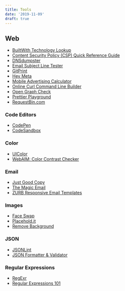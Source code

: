 ```yaml
---
title: Tools
date: '2019-11-09'
draft: true
---
```


<!-- ## iOS -->

<!-- ## macOS -->

## Web

- [BuiltWith Technology Lookup](http://builtwith.com/)
- [Content Security Policy (CSP) Quick Reference Guide](http://content-security-policy.com/)
- [DNSdumpster](https://dnsdumpster.com/)
- [Email Subject Line Tester](https://sendcheckit.com/email-subject-line-tester-results)
- [GitPrint](https://gitprint.com/)
- [Hey Meta](https://www.heymeta.com/)
- [Mobile Advertising Calculator](http://ryanmorel.com/mobile-advertising-calculator/)
- [Online Curl Command Line Builder](https://curlbuilder.com/)
- [Open Graph Check](https://opengraphcheck.com/)
- [Prettier Playground](https://prettier.io/playground/)
- [RequestBin.com](https://requestbin.com/)
<!-- - [Yeoman](http://yeoman.io/) -->

### Code Editors

- [CodePen](https://codepen.io/)
- [CodeSandbox](https://codesandbox.io/)

### Color

- [UIColor](http://uicolor.xyz/)
- [WebAIM: Color Contrast Checker](https://webaim.org/resources/contrastchecker/)

### Email

- [Just Good Copy](http://www.goodemailcopy.com/)
- [The Magic Email](http://themagicemail.com/)
- [ZURB Responsive Email Templates](http://zurb.com/playground/responsive-email-templates)

### Images

- [Face Swap](https://reflect.tech/faceswap)
- [Placehold.it](http://placehold.it/)
- [Remove Background](https://www.remove.bg/)

### JSON

- [JSONLint](http://jsonlint.com/)
- [JSON Formatter & Validator](http://jsonformatter.curiousconcept.com/)

### Regular Expressions

- [RegExr](http://regexr.com/)
- [Regular Expressions 101](https://regex101.com/)

